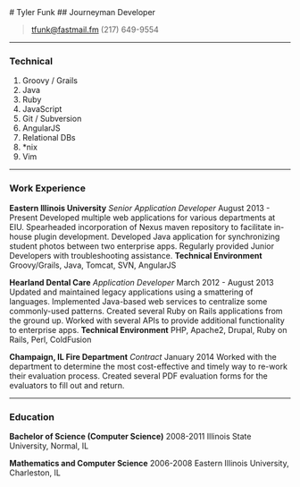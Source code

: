 <link rel="stylesheet" href="resume.css"></link>
# Tyler Funk
## Journeyman Developer

> [tfunk@fastmail.fm](tfunk@fastmail.fm)
> (217) 649-9554

---

### Technical

1. Groovy / Grails
2. Java
3. Ruby
4. JavaScript
5. Git / Subversion
6. AngularJS
7. Relational DBs
8. *nix
9. Vim

---

### Work Experience

**Eastern Illinois University** *Senior Application Developer* <span class="timespan">August 2013 - Present</span>
    Developed multiple web applications for various departments at EIU.
    Spearheaded incorporation of Nexus maven repository to facilitate in-house plugin development.
    Developed Java application for synchronizing student photos between two enterprise apps.
    Regularly provided Junior Developers with troubleshooting assistance.
    **Technical Environment** Groovy/Grails, Java, Tomcat, SVN, AngularJS

**Hearland Dental Care** *Application Developer* <span class="timespan">March 2012 - August 2013</span>
    Updated and maintained legacy applications using a smattering of languages.
    Implemented Java-based web services to centralize some commonly-used patterns.
    Created several Ruby on Rails applications from the ground up.
    Worked with several APIs to provide additional functionality to enterprise apps.
    **Technical Environment** PHP, Apache2, Drupal, Ruby on Rails, Perl, ColdFusion

**Champaign, IL Fire Department** *Contract* <span class="timespan">January 2014</span>
    Worked with the department to determine the most cost-effective and timely way to re-work their evaluation process.
    Created several PDF evaluation forms for the evaluators to fill out and return.

---

### Education

**Bachelor of Science (Computer Science)** <span class="timespan">2008-2011</span>
    Illinois State University, Normal, IL

**Mathematics and Computer Science** <span class="timespan">2006-2008</span>
    Eastern Illinois University, Charleston, IL
